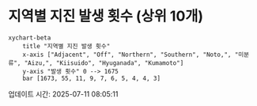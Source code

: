# 지역별 지진 발생 횟수 (상위 10개)

```mermaid
xychart-beta
    title "지역별 지진 발생 횟수"
    x-axis ["Adjacent", "Off", "Northern", "Southern", "Noto,", "미분류", "Aizu,", "Kiisuido", "Hyuganada", "Kumamoto"]
    y-axis "발생 횟수" 0 --> 1675
    bar [1673, 55, 11, 9, 7, 6, 5, 4, 4, 3]
```

업데이트 시간: 2025-07-11 08:05:11
